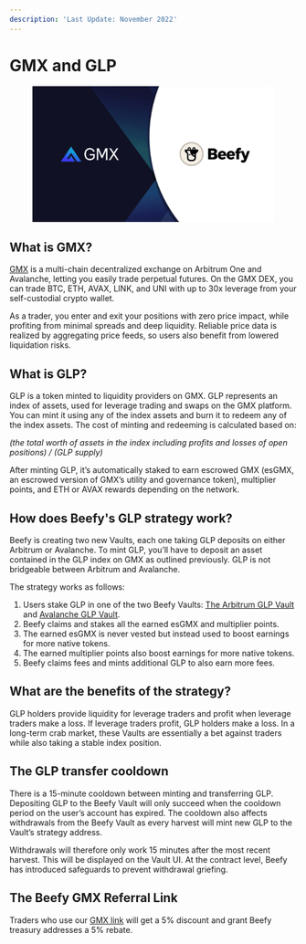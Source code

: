 ```yaml
---
description: 'Last Update: November 2022'
---
```


# GMX and GLP

<figure><img src="../../.gitbook/assets/gmx.png" alt=""><figcaption></figcaption></figure>

## What is GMX?

[GMX](https://app.gmx.io/#/trade/?ref=beefy) is a multi-chain decentralized exchange on Arbitrum One and Avalanche, letting you easily trade perpetual futures. On the GMX DEX, you can trade BTC, ETH, AVAX, LINK, and UNI with up to 30x leverage from your self-custodial crypto wallet.

As a trader, you enter and exit your positions with zero price impact, while profiting from minimal spreads and deep liquidity. Reliable price data is realized by aggregating price feeds, so users also benefit from lowered liquidation risks.

## What is GLP?

GLP is a token minted to liquidity providers on GMX. GLP represents an index of assets, used for leverage trading and swaps on the GMX platform. You can mint it using any of the index assets and burn it to redeem any of the index assets. The cost of minting and redeeming is calculated based on:

_(the total worth of assets in the index including profits and losses of open positions) / (GLP supply)_

After minting GLP, it’s automatically staked to earn escrowed GMX (esGMX, an escrowed version of GMX’s utility and governance token), multiplier points, and ETH or AVAX rewards depending on the network.

## How does Beefy's GLP strategy work?

Beefy is creating two new Vaults, each one taking GLP deposits on either Arbitrum or Avalanche. To mint GLP, you’ll have to deposit an asset contained in the GLP index on GMX as outlined previously. GLP is not bridgeable between Arbitrum and Avalanche.

The strategy works as follows:

1. Users stake GLP in one of the two Beefy Vaults: [The Arbitrum GLP Vault](https://app.beefy.finance/vault/gmx-arb-glp) and [Avalanche GLP Vault](https://app.beefy.finance/vault/gmx-avax-glp).
2. Beefy claims and stakes all the earned esGMX and multiplier points.
3. The earned esGMX is never vested but instead used to boost earnings for more native tokens.
4. The earned multiplier points also boost earnings for more native tokens.
5. Beefy claims fees and mints additional GLP to also earn more fees.

## What are the benefits of the strategy?

GLP holders provide liquidity for leverage traders and profit when leverage traders make a loss. If leverage traders profit, GLP holders make a loss. In a long-term crab market, these Vaults are essentially a bet against traders while also taking a stable index position.

## The GLP transfer cooldown

There is a 15-minute cooldown between minting and transferring GLP. Depositing GLP to the Beefy Vault will only succeed when the cooldown period on the user’s account has expired. The cooldown also affects withdrawals from the Beefy Vault as every harvest will mint new GLP to the Vault’s strategy address.

Withdrawals will therefore only work 15 minutes after the most recent harvest. This will be displayed on the Vault UI. At the contract level, Beefy has introduced safeguards to prevent withdrawal griefing.

## The Beefy GMX Referral Link

Traders who use our [GMX link](https://app.gmx.io/#/trade/?ref=beefy) will get a 5% discount and grant Beefy treasury addresses a 5% rebate.
